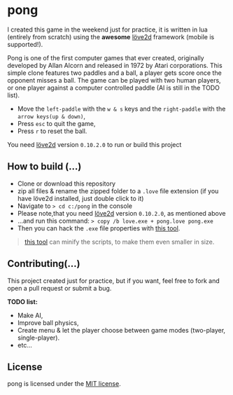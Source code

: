 # pong

I created this game in the weekend just for practice, it is written in lua (entirely from scratch) using the **awesome** <a href="https://love2d.org/">löve2d</a> framework (mobile is supported!).

Pong is one of the first computer games that ever created, originally developed by Allan Alcorn and released in 1972 by Atari corporations. This simple clone features two paddles and a ball, a player gets score once the opponent misses a ball. The game can be played with two human players, or one player against a computer controlled paddle (AI is still in the TODO list).

- Move the `left-paddle` with the `w & s` keys and the `right-paddle` with the `arrow keys(up & down)`,
- Press `esc` to quit the game,
- Press `r` to reset the ball.

You need [löve2d](https://love2d.org/) version `0.10.2.0` to run or build this project

## How to build (...)

- Clone or download this repository
- zip all files & rename the zipped folder to a `.love` file extension (if you have löve2d installed, just double click to it)
- Navigate to `> cd c:/pong` in the console
- Please note,that you need [löve2d](https://love2d.org/) version `0.10.2.0`, as mentioned above
- ...and run this command: `> copy /b love.exe + pong.love pong.exe`
- Then you can hack the `.exe` file properties with [this tool](http://angusj.com/resourcehacker/).

> [this tool](https://mothereff.in/lua-minifier) can minify the scripts, to make them even smaller in size.

## Contributing(...)

This project created just for practice, but if you want, feel free to fork and open a pull request or submit a bug.

**TODO list:**

- Make AI,
- Improve ball physics,
- Create menu & let the player choose between game modes (two-player, single-player).
- etc...

## License
pong is licensed under the [MIT license](https://raw.githubusercontent.com/Aerobird98/pong/master/LICENSE.txt).



